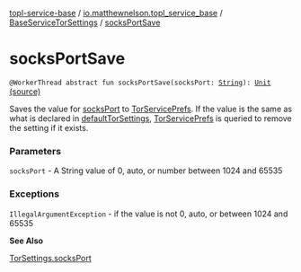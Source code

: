 [topl-service-base](../../index.md) / [io.matthewnelson.topl_service_base](../index.md) / [BaseServiceTorSettings](index.md) / [socksPortSave](./socks-port-save.md)

# socksPortSave

`@WorkerThread abstract fun socksPortSave(socksPort: `[`String`](https://kotlinlang.org/api/latest/jvm/stdlib/kotlin/-string/index.html)`): `[`Unit`](https://kotlinlang.org/api/latest/jvm/stdlib/kotlin/-unit/index.html) [(source)](https://github.com/05nelsonm/TorOnionProxyLibrary-Android/blob/master/topl-service-base/src/main/java/io/matthewnelson/topl_service_base/BaseServiceTorSettings.kt#L473)

Saves the value for [socksPort](socks-port-save.md#io.matthewnelson.topl_service_base.BaseServiceTorSettings$socksPortSave(kotlin.String)/socksPort) to [TorServicePrefs](../-tor-service-prefs/index.md). If the value is the same as what is
declared in [defaultTorSettings](default-tor-settings.md), [TorServicePrefs](../-tor-service-prefs/index.md) is queried to remove the setting if
it exists.

### Parameters

`socksPort` - A String value of 0, auto, or number between 1024 and 65535

### Exceptions

`IllegalArgumentException` - if the value is not 0, auto, or between 1024 and 65535

**See Also**

[TorSettings.socksPort](../../..//topl-core-base/io.matthewnelson.topl_core_base/-tor-settings/socks-port.md)

